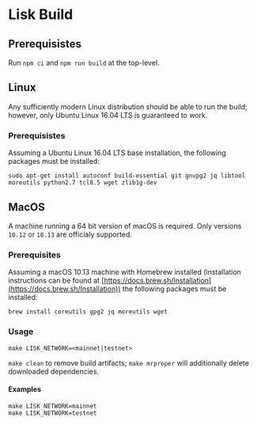 # Lisk Build

## Prerequisistes
Run `npm ci` and `npm run build` at the top-level.

## Linux

Any sufficiently modern Linux distribution should be able to run the build;
however, only Ubuntu Linux 16.04 LTS is guaranteed to work.

### Prerequisistes

Assuming a Ubuntu Linux 16.04 LTS base installation, the following packages
must be installed:

```
sudo apt-get install autoconf build-essential git gnupg2 jq libtool moreutils python2.7 tcl8.5 wget zlib1g-dev
```

## MacOS

A machine running a 64 bit version of macOS is required. Only versions
`10.12` or `10.13` are officialy supported.

### Prerequisites

Assuming a macOS 10.13 machine with Homebrew installed (installation
instructions can be found at
[https://docs.brew.sh/Installation](https://docs.brew.sh/Installation))
the following packages must be installed:

```
brew install coreutils gpg2 jq moreutils wget
```

### Usage

```
make LISK_NETWORK=<mainnet|testnet>
```

`make clean` to remove build artifacts; `make mrproper` will additionally delete downloaded dependencies.

#### Examples

```
make LISK_NETWORK=mainnet
make LISK_NETWORK=testnet
```
